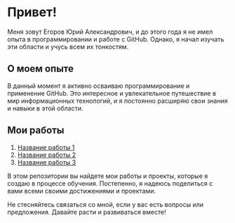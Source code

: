 # Привет!

Меня зовут Егоров Юрий Александрович, и до этого года я не имел опыта в программировании и работе с GitHub. Однако, я начал изучать эти области и учусь всем их тонкостям.

## О моем опыте

В данный момент я активно осваиваю программирование и применение GitHub. Это интересное и увлекательное путешествие в мир информационных технологий, и я постоянно расширяю свои знания и навыки в этой области.

## Мои работы

1. [Название работы 1](https://github.com/AJDragon01/TOIB_Egorov/tree/practica_1) 
2. [Название работы 2](ссылка_на_работу_2) 
3. [Название работы 3](ссылка_на_работу_3) 

В этом репозитории вы найдете мои работы и проекты, которые я создаю в процессе обучения. Постепенно, я надеюсь поделиться с вами всеми своими достижениями и проектами.

Не стесняйтесь связаться со мной, если у вас есть вопросы или предложения. Давайте расти и развиваться вместе!
